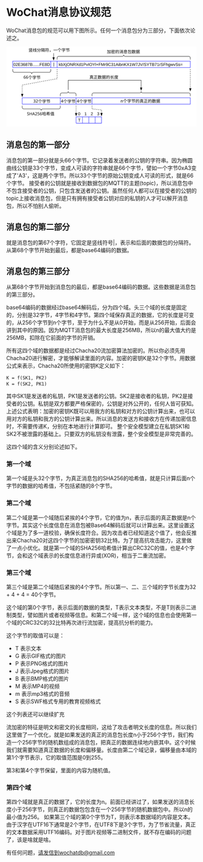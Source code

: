 # WoChat消息协议规范

WoChat消息包的规范可以用下图所示。任何一个消息包分为三部分，下面依次论述之。

![](x0001.svg) 

## 消息包的第一部分

消息包的第一部分就是头66个字节。它记录着发送者的公钥的字符串。因为椭圆曲线公钥是33个字节，变成人可读的字符串就是66个字节，譬如一个字节0xA3变成了'A3'，这是两个字节。所以33个字节的原始公钥变成人可读的形式，就是66个字节。 接受者的公钥就是接收到数据包的MQTT的主题(topic)，所以消息包中不包含接受者的公钥，只包含发送者的公钥。虽然任何人都可以在接受者的公钥的topic上接收消息包，但是只有拥有接受者公钥对应的私钥的人才可以解开消息包，所以不怕别人偷听。

## 消息包的第二部分
就是消息包的第67个字符，它固定是竖线符号|，表示和后面的数据包的分隔符。从第68个字节开始到最后，都是base64编码的数据。

## 消息包的第三部分

从第68个字节开始到消息包的最后，都是base64编码的数据。这些数据是消息包的第三部分。

base64编码的数据经过base64解码后，分为四个域。头三个域的长度是固定的，分别是32字节，4字节和4字节。第四个域保存真正的数据，它的长度是可变的，从256个字节到n个字节，至于为什么不是从0开始，而是从256开始，后面会讲到其中的原因。因为MQTT消息包的最大长度是256MB，所以n的最大值大约是256MB，扣除在它前面的字节的开销。

所有这四个域的数据都是经过Chacha20流加密算法加密的。所以你必须先用Chacha20进行解密，才能够解读里面的内容。加密的密钥K是32个字节。用数据公式来表示，Chacha20所使用的密钥K定义如下：
```
K = f(SK1, PK2)
K = f(SK2, PK1)
```

其中SK1是发送者的私钥，PK1是发送者的公钥。SK2是接收者的私钥，PK2是接受者的公钥。私钥是双方都要严格保密的，公钥是对外公开的，任何人皆可获知。上述公式表明：加密的密钥K既可以用我方的私钥和对方的公钥计算出来，也可以用对方的私钥和我方的公钥计算出来。所以消息的发送方和接收方在传递加密信息时，不需要传递K，分别在本地进行计算即可。 整个安全模型建立在私钥SK1和SK2不被泄露的基础上。只要双方的私钥没有泄露，整个安全模型是非常完善的。

这四个域的含义分别论述如下。
### 第一个域

第一个域是头32个字节，为真正消息包的SHA256的哈希值，就是只计算后面n个字节的数据的哈希值，不包括紧随的8个字节。

### 第二个域
第二个域是第一个域随后紧挨的4个字节，它的值为n，表示后面的真正数据是n个字节。其实这个长度信息在消息包被Base64解码后就可以计算出来。这里设置这个域是为了多一道校验，确保长度符合。因为攻击者已经知道这个值了，他会反推出来Chacha20对这四个字节的加密密钥32比特。为了提高抗攻击能力，这里做了一点小优化。就是第一个域的SHA256哈希值计算出CRC32C的值，也是4个字节，会和这个域表示的长度信息进行异或(XOR)，相当于二重流加密。


### 第三个域
第三个域是第二个域随后紧挨的4个字节。所以第一、二、三个域的字节长度为32 + 4 + 4 = 40个字节。

这个域的第0个字节，表示后面的数据的类型，T表示文本类型，不是T则表示二进制类型，譬如图片或者视频等信息。和第二个域一样，这个域的信息也会使用第一个域的CRC32C的32比特再次进行流加密，提高抗分析的能力。

这个字节的取值可以是：
- T 表示文本
- G 表示GIF格式的图片
- P 表示PNG格式的图片
- J 表示Jpeg格式的图片
- B 表示BMP格式的图片
- M 表示MP4的视频
- m 表示mp3格式的音频
- S 表示SWF格式专用的教育视频格式

这个列表还可以继续扩充

流加密的特征是明文和密文的长度相同，这给了攻击者明文长度的信息。所以我们这里做了一个优化，就是如果发送的真正的消息包长度n小于256个字节，我们构造一个256字节的随机数组成的消息包，把真正的数据连续地内嵌其中。这个时候我们就需要知道真正数据的长度和偏移量。长度由第二个域记录，偏移量由本域的第1个字节表示，它的取值范围是0到255。

第3和第4个字节保留，里面的内容为随机值。


### 第四个域

第四个域就是真正的数据了，它的长度为n。前面已经讲过了，如果发送的消息长度小于256字节，则真正的数据包包含在一个256字节的随机数据包中。所以n的最小值为256。 如果第三个域的第0个字节为T，则表示本数据域的内容是文本。由于汉字在UTF16下通常是2个字节，在UTF8下是3个字节，为了节省流量，真正的文本数据采用UTF16编码。对于图片视频等二进制文件，就不存在编码的问题了，该是啥就是啥。


有任何问题，请发信到wochatdb@gmail.com



